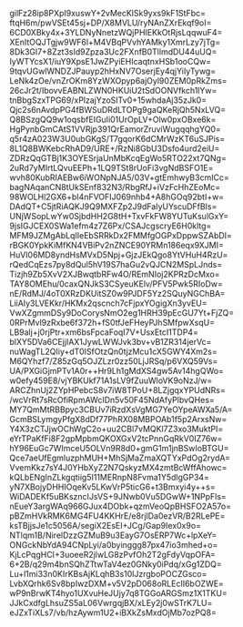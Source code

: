 gilFz28ip8PXpI9xuswY+2vMecKlSk9yxs9kF1StFbc=
ftqH6m/pwVSEt45sj+DP/X8MVLU/ryNAnZXrEkqf9oI=
6CD0XBky4x+3YLDNyNnetzWQjPHIEKkOtRjsLqqwuF4=
XEnItOQJTgjw9WF6l+M4VBqPVvhYAMky1XmrLzy7jTg=
8Dk3Gl7+8Zzt3sId9Zpza3Uc2FXnfB0TllmdDU44uUQ=
IyWTYcsX1/iuY9XpsE1JwZPyiEHIcaqtnxHSb1ooCQw=
9tqvUGwlWNDZJPauyp2hHxNV7OserjEy4qjYiIyTywg=
LeNk4zOe/vnZrOKm8YzWXOpyp6ajOyl90ZEM0pRkZms=
26cJr2t/IbovvEABNLZWN0HKUiU2tSdOONVfkch1lYw=
tnBbgSzxTPG69/xPlzajYzoSITv0+15whdaAj35zJk0=
Qjc2s6nAvdpPG4fBWSuDRdLTOPg9gaQKeRjQh5NxLVQ=
Q8BSzgQQ9w1oqsbfEIGuIi01UrOpLV+Olw0pxOBxe6k=
HgPynbGmCAtS1VVRjp391QrEamorZruviWugqqhgYQ0=
q5r4zA023W3U0ubGKgS/T7gqorK6dCMrWzKT6uSJPis=
8L1Q8BWKebcRhAD9/URE+/RzNi8GbU3Dsfo4urd2eiU=
ZDRzQqGTBj1K3OYESrjaUnMbKcqEgWo5RTO22xt7QNg=
2uRd7yMIrtLQvuEEPh+1LQ9TSt8rUoFi3vgNdBSFO1E=
wvh80KubRIAEBw6iWONpNJA5/03V+gtEmhwyB3cmICc=
bagNAqanCN8tUkSEnf832N3/RbgRfJ+iVzFcHhZEoMc=
98WOLHl2GX6+bI4nFVOFIJ069nhb4+A8hGOq92btI+w=
DAdQT+C5jtRiAQKJ9Q9MXFZp2J9dFaIyUYscuDFfBIs=
UNjWSopLwYw0SjbdHH2G8tH+TxvFkFW8YUTuKsulGxY=
9jsIGJCEX0SWa1efm4z7Z6Px/CSAJcgscryE6H0kltg=
MFM9JZMgAbLqIIeEbSRRkDx2FMMfgOGPxDppwSZAbDI=
rBGK0YpkKiMfKN4VBiPv2nZNCE90YRMn186eqx9XJMI=
HuVI06MD8yndHsMVxD5Npj+GjzJEkQgo8YtVHuH4RzU=
rQedCqEzs7py8dQul5hV19S7haGu2vQJCN2MSpLJnds=
Tizjh9Zb5XvV2XJBwqtbRFw4O/REmNIoj2KPRzDcMxo=
TAY8OMEhu/0caxQNJkS3CSyeuKElv/PFV5Pwk5RIoDw=
nE/RdMJ/4oT0XRzDKUitSZ0w9PJDF5Yz2SQuyNGChBA=
LiiAIy3LVEKkr/HKMx2qscnch7cFjpxYOgigXn3yvEU=
VwXZgmmDSy9DoCorysNmO2eg1HRH39pEcGU7Yt+FjZQ=
0RPrMvl9zRxbe6f372h+fS0tfJeFHeyPJhSMfpwXsqU=
LB9alj+j0rjPtr+xm6bsFpcaFoqI7V+UsxEtcI1TDP4=
blXY5DVa6CEjjIAX1JywLWWJvk3bv+vB1ZR314jerVc=
nuWagTL2QIiy+dT0ISfOtzQn0tjzMcu1cX5GWY4Xm2s=
M6QYhzf7/Z85zGq5OJZLzr0zz50LjJRSq/p6VXQ59Vs=
UA/PXGiGjmPTv1A0r++Hr9Lh1gMdXS4gw5Av14hgQWo=
w0efy459E8/vjYBKUkf71A1sLV9fZuuWloVK9oNzJ/w=
ARCZhnUj2ZYpHPebcS8v7iW8TPoU+8LZjgqxYPUdNRs=
/wcVrRt7sRcOfiRpmAWcIDn5v50F45NdAfyPlbvQHes=
MY7QmMtRBBpyc3CBUv7iRzdXsVgMG7YeOYpeAWXa5/A=
GcmBSLymgyPfgX8dDf77PhRX08MBPOAb1f5p2ArxsNw=
Y4X3zCTJjwOChWgC2o+uu2CBl7vMQKl7Z3xo3MuktPI=
eYrTPaKfFi8F2gpMpbmQKOXGxV2tcPnnGqRkV0IZ76w=
hY96EuGc7WImceU5OLVn9R8d0+gmG1m1jnBSwIoBTGU=
Qce7aeUfEgmluzphMUH+MhSjMaZmaXQTYxPdOg2rydA=
VvemKkz7sY4J0YHbXyZ2N7QskyzMX4zmtBcWffAhowc=
kQLbENgInZLkgqtiig5I11MERnpN8Fvma1Y5dlgGP34=
yN7XBojyDHHIOqeKv5LKwVrP5ticG6+t3Bmxyi4y++s=
WiDADEKf5uBKszncIJsVS+9JNwb0Vu5DGwW+1NPpFls=
nEueY3argWAq966GJux4DObk+qzmVeoQpBHSFO2A57o=
pBZmHVkRMK6MG4FU4KKHrE/e8rjlDa0ezVR/B2RLePE=
ksTBjjsJe1c5056A/segiX2EsEI+JCg/Gap9Iex0x9o=
NTlqm1B/NirelDzzGZMuB9u3EayG7OsERP7Wc+lpXeY=
ONGckNbYdA94CNpLyi/a0byinggg87px47io3mhed+o=
KjLcPqgHCI+3uoeeR2jlwLG8zPvfOh2T2gFdyVqpOFA=
6+2B/q29m4bnSQhZTtwTaV4ez0GNky0iPdq/xGg1ZDQ=
Lu+l1mi33n0KIrKBsAjKLqhB3s10lJzrgboPOCZGsco=
LvbXQrhk6Sv8bpIwzDXM+v5V2pD068oRLEcII6bOZWE=
wP9nBrwKT4hyo1UXvuHeJUjy7q8TGGoARGSmz1X1TKU=
JJkCxdfgLhsuZS5aL06VwrgqjBX/xLEy2j0wSTrK7LU=
eJZxTiXLs7/vb/hzAywm1U2+iBXkZsMxdOjMb7ozPQ8=
